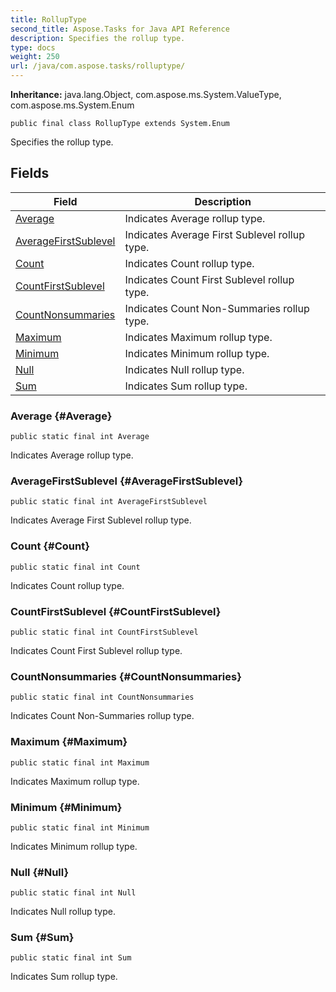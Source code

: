 ```yaml
---
title: RollupType
second_title: Aspose.Tasks for Java API Reference
description: Specifies the rollup type.
type: docs
weight: 250
url: /java/com.aspose.tasks/rolluptype/
---
```


**Inheritance:**
java.lang.Object, com.aspose.ms.System.ValueType, com.aspose.ms.System.Enum
```
public final class RollupType extends System.Enum
```

Specifies the rollup type.
## Fields

| Field | Description |
| --- | --- |
| [Average](#Average) | Indicates Average rollup type. |
| [AverageFirstSublevel](#AverageFirstSublevel) | Indicates Average First Sublevel rollup type. |
| [Count](#Count) | Indicates Count rollup type. |
| [CountFirstSublevel](#CountFirstSublevel) | Indicates Count First Sublevel rollup type. |
| [CountNonsummaries](#CountNonsummaries) | Indicates Count Non-Summaries rollup type. |
| [Maximum](#Maximum) | Indicates Maximum rollup type. |
| [Minimum](#Minimum) | Indicates Minimum rollup type. |
| [Null](#Null) | Indicates Null rollup type. |
| [Sum](#Sum) | Indicates Sum rollup type. |
### Average {#Average}
```
public static final int Average
```


Indicates Average rollup type.

### AverageFirstSublevel {#AverageFirstSublevel}
```
public static final int AverageFirstSublevel
```


Indicates Average First Sublevel rollup type.

### Count {#Count}
```
public static final int Count
```


Indicates Count rollup type.

### CountFirstSublevel {#CountFirstSublevel}
```
public static final int CountFirstSublevel
```


Indicates Count First Sublevel rollup type.

### CountNonsummaries {#CountNonsummaries}
```
public static final int CountNonsummaries
```


Indicates Count Non-Summaries rollup type.

### Maximum {#Maximum}
```
public static final int Maximum
```


Indicates Maximum rollup type.

### Minimum {#Minimum}
```
public static final int Minimum
```


Indicates Minimum rollup type.

### Null {#Null}
```
public static final int Null
```


Indicates Null rollup type.

### Sum {#Sum}
```
public static final int Sum
```


Indicates Sum rollup type.

